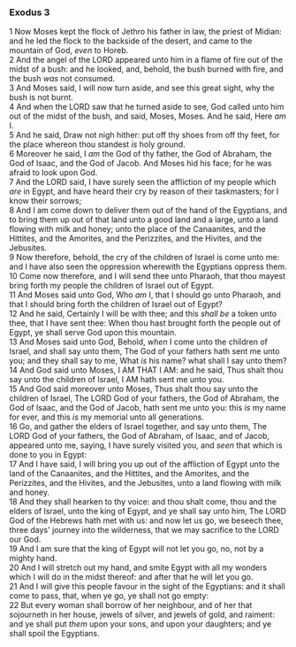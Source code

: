 ### Exodus 3

1 Now Moses kept the flock of Jethro his father in law, the priest of Midian: and he led the flock to the backside of the desert, and came to the mountain of God, *even* to Horeb.  
2 And the angel of the LORD appeared unto him in a flame of fire out of the midst of a bush: and he looked, and, behold, the bush burned with fire, and the bush *was* not consumed.  
3 And Moses said, I will now turn aside, and see this great sight, why the bush is not burnt.  
4 And when the LORD saw that he turned aside to see, God called unto him out of the midst of the bush, and said, Moses, Moses. And he said, Here *am* I.  
5 And he said, Draw not nigh hither: put off thy shoes from off thy feet, for the place whereon thou standest *is* holy ground.  
6 Moreover he said, I *am* the God of thy father, the God of Abraham, the God of Isaac, and the God of Jacob. And Moses hid his face; for he was afraid to look upon God.  
7 And the LORD said, I have surely seen the affliction of my people which *are* in Egypt, and have heard their cry by reason of their taskmasters; for I know their sorrows;  
8 And I am come down to deliver them out of the hand of the Egyptians, and to bring them up out of that land unto a good land and a large, unto a land flowing with milk and honey; unto the place of the Canaanites, and the Hittites, and the Amorites, and the Perizzites, and the Hivites, and the Jebusites.  
9 Now therefore, behold, the cry of the children of Israel is come unto me: and I have also seen the oppression wherewith the Egyptians oppress them.  
10 Come now therefore, and I will send thee unto Pharaoh, that thou mayest bring forth my people the children of Israel out of Egypt.  
11 And Moses said unto God, Who *am* I, that I should go unto Pharaoh, and that I should bring forth the children of Israel out of Egypt?  
12 And he said, Certainly I will be with thee; and this *shall be* a token unto thee, that I have sent thee: When thou hast brought forth the people out of Egypt, ye shall serve God upon this mountain.  
13 And Moses said unto God, Behold, *when* I come unto the children of Israel, and shall say unto them, The God of your fathers hath sent me unto you; and they shall say to me, What *is* his name? what shall I say unto them?  
14 And God said unto Moses, I AM THAT I AM: and he said, Thus shalt thou say unto the children of Israel, I AM hath sent me unto you.  
15 And God said moreover unto Moses, Thus shalt thou say unto the children of Israel, The LORD God of your fathers, the God of Abraham, the God of Isaac, and the God of Jacob, hath sent me unto you: this *is* my name for ever, and this *is* my memorial unto all generations.  
16 Go, and gather the elders of Israel together, and say unto them, The LORD God of your fathers, the God of Abraham, of Isaac, and of Jacob, appeared unto me, saying, I have surely visited you, and *seen* that which is done to you in Egypt:  
17 And I have said, I will bring you up out of the affliction of Egypt unto the land of the Canaanites, and the Hittites, and the Amorites, and the Perizzites, and the Hivites, and the Jebusites, unto a land flowing with milk and honey.  
18 And they shall hearken to thy voice: and thou shalt come, thou and the elders of Israel, unto the king of Egypt, and ye shall say unto him, The LORD God of the Hebrews hath met with us: and now let us go, we beseech thee, three days' journey into the wilderness, that we may sacrifice to the LORD our God.  
19 And I am sure that the king of Egypt will not let you go, no, not by a mighty hand.  
20 And I will stretch out my hand, and smite Egypt with all my wonders which I will do in the midst thereof: and after that he will let you go.  
21 And I will give this people favour in the sight of the Egyptians: and it shall come to pass, that, when ye go, ye shall not go empty:  
22 But every woman shall borrow of her neighbour, and of her that sojourneth in her house, jewels of silver, and jewels of gold, and raiment: and ye shall put *them* upon your sons, and upon your daughters; and ye shall spoil the Egyptians.  
